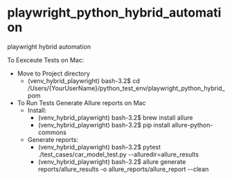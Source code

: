 # playwright_python_hybrid_automation
playwright hybrid automation









To Eexceute Tests on Mac:
- Move to Project directory
  - (venv_hybrid_playwright) bash-3.2$ cd  /Users/{YourUserName}/python_test_env/playwright_python_hybrid_pom
- To Run Tests Generate Allure reports on Mac
  - Install:
    - (venv_hybrid_playwright) bash-3.2$ brew install allure
    - (venv_hybrid_playwright) bash-3.2$ pip install allure-python-commons
  - Generate reports:
    - (venv_hybrid_playwright) bash-3.2$ pytest ./test_cases/car_model_test.py  --alluredir=allure_results
    - (venv_hybrid_playwright) bash-3.2$ allure generate reports/allure_results -o allure_reports/allure_report --clean
